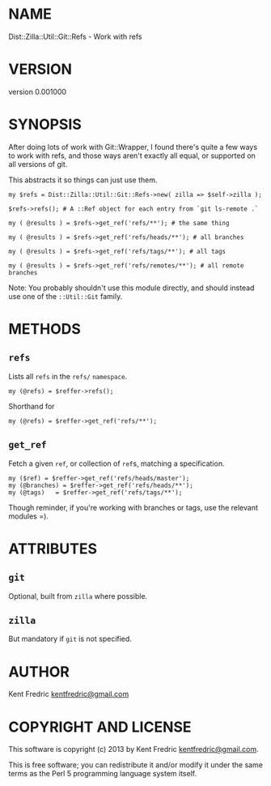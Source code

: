 # NAME

Dist::Zilla::Util::Git::Refs - Work with refs

# VERSION

version 0.001000

# SYNOPSIS

After doing lots of work with Git::Wrapper, I found there's quite a few ways to
work with refs, and those ways aren't exactly all equal, or supported on all versions of git.

This abstracts it so things can just use them.

    my $refs = Dist::Zilla::Util::Git::Refs->new( zilla => $self->zilla );

    $refs->refs(); # A ::Ref object for each entry from `git ls-remote .`

    my ( @results ) = $refs->get_ref('refs/**'); # the same thing

    my ( @results ) = $refs->get_ref('refs/heads/**'); # all branches

    my ( @results ) = $refs->get_ref('refs/tags/**'); # all tags

    my ( @results ) = $refs->get_ref('refs/remotes/**'); # all remote branches

Note: You probably shouldn't use this module directly, and should instead use one of the `::Util::Git` family.

# METHODS

## `refs`

Lists all `refs` in the `refs/` `namespace`.

    my (@refs) = $reffer->refs();

Shorthand for

    my (@refs) = $reffer->get_ref('refs/**');

## `get_ref`

Fetch a given `ref`, or collection of `ref`s, matching a specification.

    my ($ref) = $reffer->get_ref('refs/heads/master');
    my (@branches) = $reffer->get_ref('refs/heads/**');
    my (@tags)   = $reffer->get_ref('refs/tags/**');

Though reminder, if you're working with branches or tags, use the relevant modules =).

# ATTRIBUTES

## `git`

Optional, built from `zilla` where possible.

## `zilla`

But mandatory if `git` is not specified.

# AUTHOR

Kent Fredric <kentfredric@gmail.com>

# COPYRIGHT AND LICENSE

This software is copyright (c) 2013 by Kent Fredric <kentfredric@gmail.com>.

This is free software; you can redistribute it and/or modify it under
the same terms as the Perl 5 programming language system itself.
